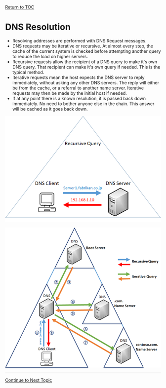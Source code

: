 <a href="https://github.com/CyberTrainingUSAF/08-Network-Programming/blob/master/00-Table-of-Contents.md" > Return to TOC </a>

# DNS Resolution

* Resolving addresses are performed with DNS Request messages.
* DNS requests may be iterative or recursive. At almost every step, the cache of the current system is checked before attempting another query to reduce the load on higher servers.
* Recursive requests allow the recipient of a DNS query to make it's own DNS query. That recipient can make it's own query if needed. This is the typical method.
* Iterative requests mean the host expects the DNS server to reply immediately, without asking any other DNS servers. The reply will either be from the cache, or a referral to another name server. Iterative requests may then be made by the initial host if needed.
* If at any point there is a known resolution, it is passed back down immediately. No need to bother anyone else in the chain. This answer will be cached as it goes back down.

![](../.gitbook/assets/dns_2.png)

![](../.gitbook/assets/dns_3.png)

---

<a href="https://github.com/CyberTrainingUSAF/08-Network-Programming/blob/master/07-osi-layer-7/dig-output.md" > Continue to Next Topic </a>
